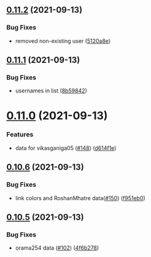## [0.11.2](https://github.com/EddieHubCommunity/LinkFree/compare/v0.11.1...v0.11.2) (2021-09-13)


### Bug Fixes

* removed non-existing user ([5120a8e](https://github.com/EddieHubCommunity/LinkFree/commit/5120a8ee4aeb32702dd56c567bd3cb00aff5c2b9))



## [0.11.1](https://github.com/EddieHubCommunity/LinkFree/compare/v0.11.0...v0.11.1) (2021-09-13)


### Bug Fixes

* usernames in list ([8b59842](https://github.com/EddieHubCommunity/LinkFree/commit/8b598429257f1601870b604ce14a998c46e4e20d))



# [0.11.0](https://github.com/EddieHubCommunity/LinkFree/compare/v0.10.6...v0.11.0) (2021-09-13)


### Features

* data for vikasganiga05 ([#148](https://github.com/EddieHubCommunity/LinkFree/issues/148)) ([d614f1e](https://github.com/EddieHubCommunity/LinkFree/commit/d614f1e8da58df1a468531820b3cf70be1231ace))



## [0.10.6](https://github.com/EddieHubCommunity/LinkFree/compare/v0.10.5...v0.10.6) (2021-09-13)


### Bug Fixes

* link colors and RoshanMhatre data([#150](https://github.com/EddieHubCommunity/LinkFree/issues/150)) ([f951eb0](https://github.com/EddieHubCommunity/LinkFree/commit/f951eb0315713a13fb8aa428efae7e234612ebcb))



## [0.10.5](https://github.com/EddieHubCommunity/LinkFree/compare/v0.10.4...v0.10.5) (2021-09-13)


### Bug Fixes

* orama254 data ([#102](https://github.com/EddieHubCommunity/LinkFree/issues/102)) ([4f6b278](https://github.com/EddieHubCommunity/LinkFree/commit/4f6b278b46c8f6bef3e2e83bfcd88ca68cfdd70c))



